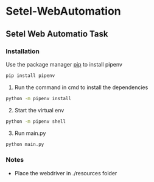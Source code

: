# Setel-WebAutomation
## Setel Web Automatio Task 

### Installation 
Use the package manager [pip](https://pip.pypa.io/en/stable/) to install pipenv
```bash
pip install pipenv
```
1. Run the command in cmd to install the dependencies
```bash
python -m pipenv install
```
2. Start the virtual env 
```bash
python -m pipenv shell
```
3. Run main.py 
```bash
python main.py
```

### Notes
- Place the webdriver in ./resources folder